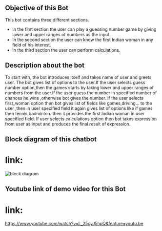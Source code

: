## Objective of this Bot
  This bot contains three different sections.
  - In the first section the user can play a guessing number game by giving lower and upper ranges of numbers as the input.
  - In the second section the user can know the first Indian woman in any field of his interest.
  - In the third section the user can perform calculations.
     
## Description about the bot
   To start with, the bot introduces itself and takes name of user and greets user. The bot gives list of options to the user.If the user selects guess number option,then the games starts by taking lower and upper ranges of numbers from the user.If the user guess the number in specified number of chances he wins ,otherwise bot gives the number. If the user selects first_woman option then bot gives list of fields like games,driving... to the user ,then in user specified field it again gives list of options like if games then tennis,badminton..then it provides the first Indian woman in user specified field. If user selects calculations option then bot takes expression from user as input and produces the final result of expression.
     
## Block diagram of this chatbot
  # link:
  ![block diagram](https://user-images.githubusercontent.com/72650435/96369514-099d8d00-1178-11eb-942e-5a0454b038e7.JPG)
      
## Youtube link of demo video for this Bot
  # link:
  https://www.youtube.com/watch?v=L_25cyJ5hpQ&feature=youtu.be
